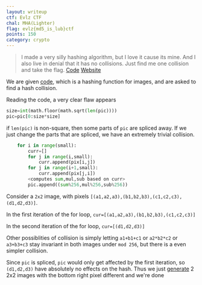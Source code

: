 ```yaml
---
layout: writeup
ctf: Evlz CTF
chal: MHA(Lighter)
flag: evlz{md5_is_lub}ctf
points: 150
category: crypto
---
```


>I made a very silly hashing algorithm, but I love it cause its mine.
>And I also live in denial that it has no collisions.
>Just find me one collision and take the flag.
>[Code](hash.py)
>[Website](http://35.198.113.131:9000/)

We are given [code](hash.py), which is a hashing function for images, and are asked to find a hash collision.

Reading the code, a very clear flaw appears

```python
size=int(math.floor(math.sqrt(len(pic))))
pic=pic[0:size*size]
```

if `len(pic)` is non-square, then some parts of `pic` are spliced away. If we just change the parts that are spliced, we have an extremely trivial collision.

```python
    for i in range(small):
        curr=[]
        for j in range(i,small):
            curr.append(pix[i,j])
        for j in range(i+1,small):
            curr.append(pix[j,i])
        <computes sum,mul,sub based on curr>
        pic.append((sum%256,mul%256,sub%256))
```

Consider a `2x2` image, with pixels `[(a1,a2,a3),(b1,b2,b3),(c1,c2,c3),(d1,d2,d3)]`.

In the first iteration of the for loop, `cur=[(a1,a2,a3),(b1,b2,b3),(c1,c2,c3)]`

In the second iteration of the for loop, `cur=[(d1,d2,d3)]`

Other possiblities of collision is simply letting `a1+b1+c1` or `a2*b2*c2` or `a3+b3+c3` stay invariant in both images under `mod 256`, but there is a even simpler collision.

Since `pic` is spliced, `pic` would only get affected by the first iteration, so `(d1,d2,d3)` have absolutely no effects on the hash. Thus we just [generate](gen.py) 2 2x2 images with the bottom right pixel different and we're done
